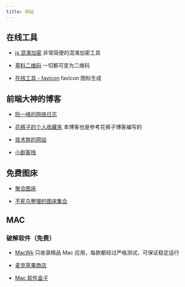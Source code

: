 ```yaml
---
title: 网站
---
```


## 在线工具

- [js 混淆加密](https://www.sojson.com/jsobfuscator.html) 非常简便的混淆加密工具

- [草料二维码](https://cli.im/) 一切都可变为二维码

- [在线工具 - favicon](https://tool.lu/favicon/) favicon 图标生成

## 前端大神的博客

- [阮一峰的网络日志](http://www.ruanyifeng.com/blog)

- [花裤子的个人收藏夹](https://panjiachen.gitee.io/awesome-bookmarks) 本博客也是参考花裤子博客编写的

- [技术胖的网站](https://jspang.com)

- [小剧客栈](http://bh-lay.com/blog)

## 免费图床

- [聚合图床](https://www.superbed.cn)

- [不死鸟整理的图床集合](https://hao.su/pic.html#menu_index_1)

## MAC

### 破解软件（免费）
- [MacWk](https://macwk.com) 只收录精品 Mac 应用，每款都经过严格测试，可保证稳定运行

- [麦克苹果商店](https://macstore.info) 

- [Mac 软件盒子](https://www.macappbox.com)
